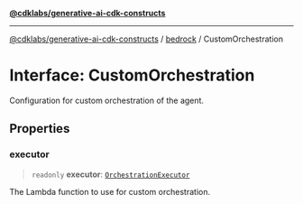 [**@cdklabs/generative-ai-cdk-constructs**](../../../../README.md)

***

[@cdklabs/generative-ai-cdk-constructs](../../../../README.md) / [bedrock](../README.md) / CustomOrchestration

# Interface: CustomOrchestration

Configuration for custom orchestration of the agent.

## Properties

### executor

> `readonly` **executor**: [`OrchestrationExecutor`](../classes/OrchestrationExecutor.md)

The Lambda function to use for custom orchestration.
